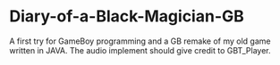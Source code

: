 # Diary-of-a-Black-Magician-GB
A first try for GameBoy programming and a GB remake of my old game written in JAVA.
The audio implement should give credit to GBT_Player.
